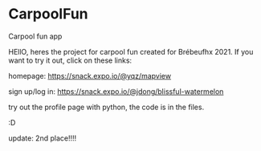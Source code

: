 # CarpoolFun
Carpool fun app


HEllO, heres the project for carpool fun created for Brébeufhx 2021. If you want to try it out, click on these links:

homepage: https://snack.expo.io/@yqz/mapview

sign up/log in: https://snack.expo.io/@jdong/blissful-watermelon

try out the profile page with python, the code is in the files.

:D


update: 2nd place!!!! 
